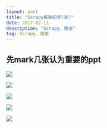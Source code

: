 ```yaml
---
layout: post
title: "Scrapy框架初学(未)"
date: 2017-02-11 
description: "Scrapy、爬虫"
tag: Scrapy、爬虫
---  
```


## 先mark几张认为重要的ppt

 ![](https://raw.githubusercontent.com/pangkanghua/pangkanghua.github.io/master/images/posts/srapy/1.png)  

 ![](https://raw.githubusercontent.com/pangkanghua/pangkanghua.github.io/master/images/posts/srapy/2.png)  

 ![](https://raw.githubusercontent.com/pangkanghua/pangkanghua.github.io/master/images/posts/srapy/3.png)  

 ![](https://raw.githubusercontent.com/pangkanghua/pangkanghua.github.io/master/images/posts/srapy/4.png)  

 ![](https://raw.githubusercontent.com/pangkanghua/pangkanghua.github.io/master/images/posts/srapy/5.png)  


